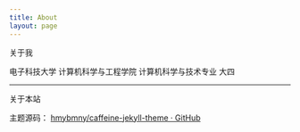 ```yaml
---
title: About
layout: page
---
```


关于我

  电子科技大学 计算机科学与工程学院 计算机科学与技术专业 大四

-------------

关于本站

  主题源码： [hmybmny/caffeine-jekyll-theme · GitHub](https://github.com/hmybmny/caffeine-jekyll-theme)
